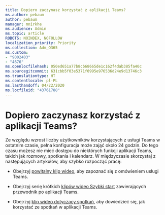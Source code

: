 ```yaml
---
title: Dopiero zaczynasz korzystać z aplikacji Teams?
ms.author: pebaum
author: pebaum
manager: mnirkhe
ms.audience: Admin
ms.topic: article
ROBOTS: NOINDEX, NOFOLLOW
localization_priority: Priority
ms.collection: Adm_O365
ms.custom:
- "9002403"
- "4676"
ms.openlocfilehash: 050ed651a77b8cb68665de1c162f4dab385fa40c
ms.sourcegitcommit: 631cbb5f03e5371f0995e976536d24e9d13746c3
ms.translationtype: HT
ms.contentlocale: pl-PL
ms.lasthandoff: 04/22/2020
ms.locfileid: "43761788"
---
```

# <a name="new-to-teams"></a>Dopiero zaczynasz korzystać z aplikacji Teams?

Ze względu wzrost liczby użytkowników korzystających z usługi Teams w ostatnim czasie, pełna konfiguracja może zająć około 24 godzin. Do tego czasu możesz nie mieć dostępu do niektórych funkcji aplikacji Teams, takich jak rozmowy, spotkania i kalendarz. W międzyczasie skorzystaj z następujących artykułów, aby szybko rozpocząć pracę: 

- Obejrzyj [powitalny klip wideo](https://support.office.com/article/welcome-to-microsoft-teams-b98d533f-118e-4bae-bf44-3df2470c2b12), aby zapoznać się z omówieniem usługi Teams.

- Obejrzyj serię krótkich [klipów wideo Szybki start](https://support.office.com/article/video-what-is-microsoft-teams-422bf3aa-9ae8-46f1-83a2-e65720e1a34d) zawierających przewodnik po aplikacji Teams.

- Obejrzyj [klip wideo dotyczący spotkań](https://support.office.com/article/join-a-teams-meeting-078e9868-f1aa-4414-8bb9-ee88e9236ee4), aby dowiedzieć się, jak korzystać ze spotkań w aplikacji Teams.
